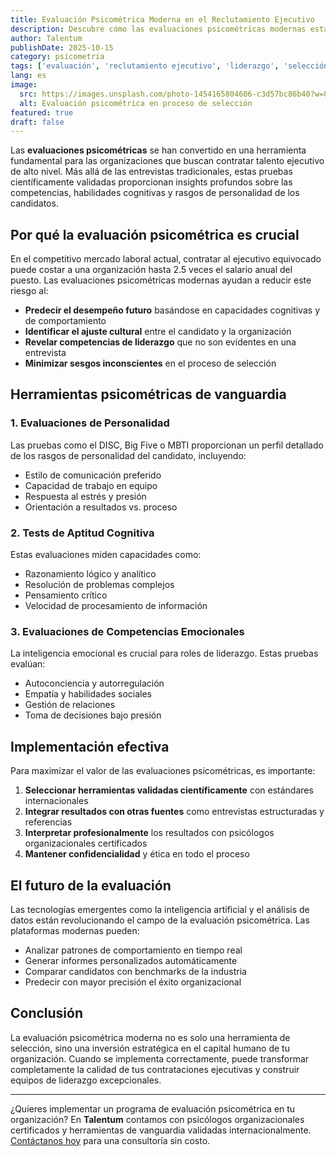```yaml
---
title: Evaluación Psicométrica Moderna en el Reclutamiento Ejecutivo
description: Descubre cómo las evaluaciones psicométricas modernas están transformando el proceso de selección de talento ejecutivo en las organizaciones mexicanas.
author: Talentum
publishDate: 2025-10-15
category: psicometria
tags: ['evaluación', 'reclutamiento ejecutivo', 'liderazgo', 'selección de personal']
lang: es
image:
  src: https://images.unsplash.com/photo-1454165804606-c3d57bc86b40?w=800&h=450&fit=crop
  alt: Evaluación psicométrica en proceso de selección
featured: true
draft: false
---
```


Las **evaluaciones psicométricas** se han convertido en una herramienta fundamental para las organizaciones que buscan contratar talento ejecutivo de alto nivel. Más allá de las entrevistas tradicionales, estas pruebas científicamente validadas proporcionan insights profundos sobre las competencias, habilidades cognitivas y rasgos de personalidad de los candidatos.

## Por qué la evaluación psicométrica es crucial

En el competitivo mercado laboral actual, contratar al ejecutivo equivocado puede costar a una organización hasta 2.5 veces el salario anual del puesto. Las evaluaciones psicométricas modernas ayudan a reducir este riesgo al:

- **Predecir el desempeño futuro** basándose en capacidades cognitivas y de comportamiento
- **Identificar el ajuste cultural** entre el candidato y la organización
- **Revelar competencias de liderazgo** que no son evidentes en una entrevista
- **Minimizar sesgos inconscientes** en el proceso de selección

## Herramientas psicométricas de vanguardia

### 1. Evaluaciones de Personalidad

Las pruebas como el DISC, Big Five o MBTI proporcionan un perfil detallado de los rasgos de personalidad del candidato, incluyendo:

- Estilo de comunicación preferido
- Capacidad de trabajo en equipo
- Respuesta al estrés y presión
- Orientación a resultados vs. proceso

### 2. Tests de Aptitud Cognitiva

Estas evaluaciones miden capacidades como:

- Razonamiento lógico y analítico
- Resolución de problemas complejos
- Pensamiento crítico
- Velocidad de procesamiento de información

### 3. Evaluaciones de Competencias Emocionales

La inteligencia emocional es crucial para roles de liderazgo. Estas pruebas evalúan:

- Autoconciencia y autorregulación
- Empatía y habilidades sociales
- Gestión de relaciones
- Toma de decisiones bajo presión

## Implementación efectiva

Para maximizar el valor de las evaluaciones psicométricas, es importante:

1. **Seleccionar herramientas validadas científicamente** con estándares internacionales
2. **Integrar resultados con otras fuentes** como entrevistas estructuradas y referencias
3. **Interpretar profesionalmente** los resultados con psicólogos organizacionales certificados
4. **Mantener confidencialidad** y ética en todo el proceso

## El futuro de la evaluación

Las tecnologías emergentes como la inteligencia artificial y el análisis de datos están revolucionando el campo de la evaluación psicométrica. Las plataformas modernas pueden:

- Analizar patrones de comportamiento en tiempo real
- Generar informes personalizados automáticamente
- Comparar candidatos con benchmarks de la industria
- Predecir con mayor precisión el éxito organizacional

## Conclusión

La evaluación psicométrica moderna no es solo una herramienta de selección, sino una inversión estratégica en el capital humano de tu organización. Cuando se implementa correctamente, puede transformar completamente la calidad de tus contrataciones ejecutivas y construir equipos de liderazgo excepcionales.

---

¿Quieres implementar un programa de evaluación psicométrica en tu organización? En **Talentum** contamos con psicólogos organizacionales certificados y herramientas de vanguardia validadas internacionalmente. [Contáctanos hoy](/es/contact) para una consultoría sin costo.
